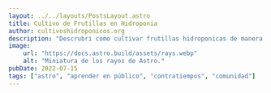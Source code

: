 ```yaml
---
layout: ../../layouts/PostsLayout.astro
title: Cultivo de Frutillas en Hidroponia
author: cultivoshidroponicos.org
description: "Descrubri como cultivar frutillas hidroponicas de manera facil"
image:
    url: "https://docs.astro.build/assets/rays.webp"
    alt: "Miniatura de los rayos de Astro."
pubDate: 2022-07-15
tags: ["astro", "aprender en público", "contratiempos", "comunidad"]
---
```

